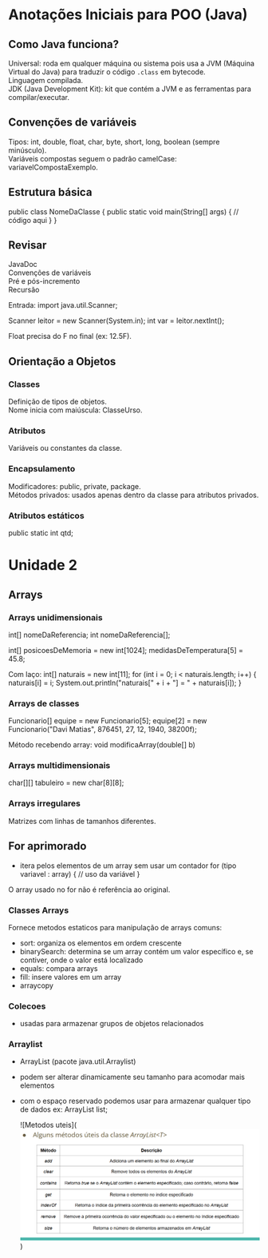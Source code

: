 # Anotações Iniciais para POO (Java)

## Como Java funciona?
Universal: roda em qualquer máquina ou sistema pois usa a JVM (Máquina Virtual do Java) para traduzir o código `.class` em bytecode.  
Linguagem compilada.  
JDK (Java Development Kit): kit que contém a JVM e as ferramentas para compilar/executar.  

## Convenções de variáveis
Tipos: int, double, float, char, byte, short, long, boolean (sempre minúsculo).  
Variáveis compostas seguem o padrão camelCase: variavelCompostaExemplo.

## Estrutura básica
public class NomeDaClasse {
    public static void main(String[] args) {
        // código aqui
    }
}

## Revisar
JavaDoc  
Convenções de variáveis  
Pré e pós-incremento  
Recursão  

Entrada:
import java.util.Scanner;

Scanner leitor = new Scanner(System.in);
int var = leitor.nextInt();

Float precisa do F no final (ex: 12.5F).

## Orientação a Objetos

### Classes
Definição de tipos de objetos.  
Nome inicia com maiúscula: ClasseUrso.

### Atributos
Variáveis ou constantes da classe.  

### Encapsulamento
Modificadores: public, private, package.  
Métodos privados: usados apenas dentro da classe para atributos privados.  

### Atributos estáticos
public static int qtd;

# Unidade 2

## Arrays

### Arrays unidimensionais
int[] nomeDaReferencia;
int nomeDaReferencia[];

int[] posicoesDeMemoria = new int[1024];
medidasDeTemperatura[5] = 45.8;

Com laço:
int[] naturais = new int[11];
for (int i = 0; i < naturais.length; i++) {
    naturais[i] = i;
    System.out.println("naturais[" + i + "] = " + naturais[i]);
}

### Arrays de classes
Funcionario[] equipe = new Funcionario[5];
equipe[2] = new Funcionario("Davi Matias", 876451, 27, 12, 1940, 38200f);

Método recebendo array:
void modificaArray(double[] b)

### Arrays multidimensionais
char[][] tabuleiro = new char[8][8];

### Arrays irregulares
Matrizes com linhas de tamanhos diferentes.  

## For aprimorado
- itera pelos elementos de um array sem usar um contador
for (tipo variavel : array) {
    // uso da variável
}

O array usado no for não é referência ao original.

### Classes Arrays 
 Fornece metodos estaticos para manipulação de arrays comuns:

- sort: organiza os elementos em ordem crescente
- binarySearch: determina se um array contém um valor específico e, se contiver, onde o valor está localizado
- equals: compara arrays
- fill: insere valores em um array
- arraycopy 

### Colecoes 
- usadas para armazenar grupos de objetos relacionados

### Arraylist 
- ArrayList<T> (pacote java.util.Arraylist)
- podem ser alterar dinamicamente seu tamanho para acomodar mais elementos
- com o espaço reservado <T> podemos usar para armazenar qualquer tipo de dados ex: 
  ArrayList<String> list;


  ![Metodos uteis](![alt text](image.png))